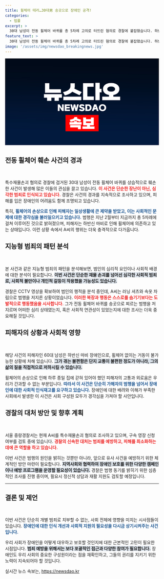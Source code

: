 ```yaml
---
title: 휠체어 테러…30대男 송곳으로 장애인 공격!
categories:
  - 법률
excerpt: >
  30대 남성이 전동 휠체어 바퀴를 총 5차례 고의로 터뜨린 혐의로 경찰에 붙잡혔습니다. 하반신 마비 장애인을 대상으로 한 범행에 충격이 이뤄지고 있는 가운데, 범행 동기에 대한 조사가 진행 중입니다.
feature_text: >
  30대 남성이 전동 휠체어 바퀴를 총 5차례 고의로 터뜨린 혐의로 경찰에 붙잡혔습니다. 하반신 마비 장애인을 대상으로 한 범행에 충격이 이뤄지고 있는 가운데, 범행 동기에 대한 조사가 진행 중입니다.
image: '/assets/img/newsdao_breakingnews.jpg'
---
```


<p><img src="/assets/img/newsdao_breakingnews.jpg" alt="ontimetimes 속보" /></p>

<h2 data-ke-size="size26">전동 휠체어 훼손 사건의 경과</h2>

<p data-ke-size="size16">&nbsp;</p>

<p>특수재물손괴 혐의로 경찰에 검거된 30대 남성이 전동 휠체어 바퀴를 상습적으로 훼손한 사건이 발생해 많은 이들의 관심을 끌고 있습니다. <b><span style="color: #ee2323;">이 사건은 단순한 장난이 아닌, 심각한 범죄로 인식되고 있습니다.</span></b> 경찰은 사건의 경과를 지속적으로 조사하고 있으며, 피해를 입은 장애인의 어려움도 함께 조명되고 있습니다. </p>

<p>특히, <b><span style="color: #1a5490;">휠체어의 손상으로 인해 피해자는 일상생활에 큰 제약을 받았고, 이는 사회적인 문제에 대한 경각심을 불러일으키고 있습니다.</span></b> 범행은 지난 2월부터 지금까지 총 5차례에 걸쳐 이루어진 것으로 밝혀졌으며, 피해자는 하반신 마비로 인해 휠체어에 의존하고 있는 상태입니다. 이런 상황 속에서 A씨의 행위는 더욱 충격적으로 다가옵니다.</p>

<h2 data-ke-size="size26">지능형 범죄의 패턴 분석</h2>

<p data-ke-size="size16">&nbsp;</p>

<p>본 사건과 같은 지능형 범죄의 패턴을 분석해보면, 범인의 심리적 요인이나 사회적 배경에 대한 분석이 필요합니다. <b><span style="background-color: #21538527;">이번 사건은 단순한 재물 손괴를 넘어선 심각한 사회적 범죄로, 사회적 불만이나 개인적 갈등이 작용했을 가능성도 있습니다.</span></b> </p>

<p>경찰은 CCTV 영상을 확보하여 범인의 행적을 분석 중인데, A씨는 러닝 셔츠와 속옷 차림으로 범행을 저지른 상황이었습니다. <b><span style="color: #ee2323;">이러한 복장과 행동은 스스로를 숨기기보다는 도발적으로 행동했음을 시사합니다.</span></b> 그가 전동 휠체어 바퀴를 송곳으로 찌르는 범행을 저지르며 어떠한 심리 상태였는지, 혹은 사회적 연관성이 있었는지에 대한 조사는 더욱 중요해질 것입니다.</p>

<h2 data-ke-size="size26">피해자의 상황과 사회적 영향</h2>

<p data-ke-size="size16">&nbsp;</p>

<p>해당 사건의 피해자인 60대 남성은 하반신 마비 장애인으로, 휠체어 없이는 거동이 불가능한 상황에 처해 있습니다. <b><span style="background-color: #21538527;">그가 겪는 불편함은 단지 교통이 불편한 정도가 아니라, 그의 삶의 질을 직접적으로 저하시킬 수 있습니다.</span></b> </p>

<p>휠체어의 손상으로 인해 하루 종일 집에 갇혀 있어야 했던 피해자의 고통과 외로움은 우리가 간과할 수 없는 부분입니다. <b><span style="color: #1a5490;">따라서 이 사건은 단순히 가해자의 범행을 넘어서 장애인에 대한 사회적 인식재고를 요구하고 있습니다.</span></b> 장애인에 대한 배려와 이해가 부족한 사회에서 발생한 이 사건은 사회 구성원 모두가 경각심을 가져야 할 사안입니다.</p>

<h2 data-ke-size="size26">경찰의 대처 방안 및 향후 계획</h2>

<p data-ke-size="size16">&nbsp;</p>

<p>서울 중랑경찰서는 현재 A씨를 특수재물손괴 혐의로 조사하고 있으며, 구속 영장 신청 여부를 검토 중에 있습니다. <b><span style="color: #ee2323;">경찰의 신속한 대처는 범죄를 예방하고, 피해를 최소화하는 데에 큰 역할을 하고 있습니다.</span></b> </p>

<p>이번 사건은 범행의 원인을 밝히는 것뿐만 아니라, 앞으로 유사 사건을 예방하기 위한 체계적인 방안 마련이 필요합니다. <b><span style="background-color: #21538527;">지역사회와 협력하여 장애인 보호를 위한 다양한 캠페인이나 예방 프로그램을 운영할 필요성이 있습니다.</span></b> 경찰은 범행 동기를 밝히기 위한 심층적인 조사를 진행 중이며, 필요시 정신적 상담과 재활 지원도 검토할 예정입니다.</p>

<hr />

<h2 data-ke-size="size26">결론 및 제언</h2>

<p data-ke-size="size16">&nbsp;</p>

<p>이번 사건은 단순히 개별 범죄로 치부할 수 없는, 사회 전체에 영향을 미치는 시사점들이 있습니다. <b><span style="color: #1a5490;">장애인에 대한 인식 개선과 사회적 지원의 필요성을 다시금 상기시켜주는 사건입니다.</span></b> </p>

<p>우리 사회가 장애인을 어떻게 대우하고 보호할 것인지에 대한 근본적인 고민이 필요한 시점입니다. <b><span style="background-color: #21538527;">범죄 예방을 위해서는 보다 포괄적인 접근과 다양한 참여가 필요합니다.</span></b> 장애인도 우리 사회의 중요한 구성원이라는 점을 재확인하고, 그들의 권리를 지키기 위한 노력이 지속되어야 할 것입니다.</p>
실시간 뉴스 속보는, <a href="https://newsdao.kr" rel="dofollow">https://newsdao.kr</a>



